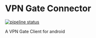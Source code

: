 # VPN Gate Connector
[![pipeline status](https://gitlab.com/hoangrio/vpngate-connector/badges/master/pipeline.svg)](https://gitlab.com/hoangrio/vpngate-connector/commits/master)

A VPN Gate Client for android